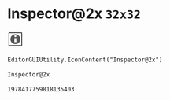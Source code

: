 # Inspector@2x `32x32`
<img src="/img/Inspector@2x.png" width=32 height=32>

``` CSharp
EditorGUIUtility.IconContent("Inspector@2x")
```
```
Inspector@2x
```
```
1978417759818135403
```

